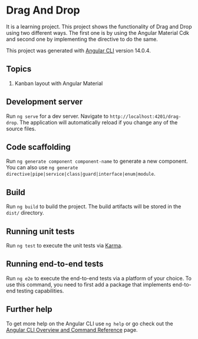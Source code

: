 # Drag And Drop

It is a learning project. This project shows the functionality of Drag and 
Drop using two different ways. The first one is by using the Angular Material
Cdk and second one by implementing the directive to do the 
same.

This project was generated with [Angular CLI](https://github.com/angular/angular-cli) version 14.0.4.

## Topics
1. Kanban layout with Angular Material

## Development server

Run `ng serve` for a dev server. Navigate to `http://localhost:4201/drag-drop`. The application will automatically reload if you change any of the source files.

## Code scaffolding

Run `ng generate component component-name` to generate a new component. You can also use `ng generate directive|pipe|service|class|guard|interface|enum|module`.

## Build

Run `ng build` to build the project. The build artifacts will be stored in the `dist/` directory.

## Running unit tests

Run `ng test` to execute the unit tests via [Karma](https://karma-runner.github.io).

## Running end-to-end tests

Run `ng e2e` to execute the end-to-end tests via a platform of your choice. To use this command, you need to first add a package that implements end-to-end testing capabilities.

## Further help

To get more help on the Angular CLI use `ng help` or go check out the [Angular CLI Overview and Command Reference](https://angular.io/cli) page.
